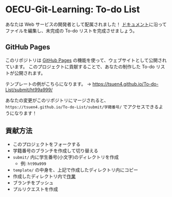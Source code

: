 # OECU-Git-Learning: To-do List

あなたは Web サービスの開発者として配属されました！
[ドキュメント](document.md)に沿ってファイルを編集し、未完成の To-do リストを完成させましょう。

## GitHub Pages

このリポジトリは
[GitHub Pages](https://help.github.com/ja/github/working-with-github-pages/about-github-pages)
の機能を使って、ウェブサイトとして公開されています。
このプロジェクトに貢献することで、あなたの制作した To-do リストが公開されます。

テンプレートの例がこちらになります。
→ <https://tsuen4.github.io/To-do-List/submit/ht99a999/>

あなたの変更がこのリポジトリにマージされると、
`https://tsuen4.github.io/To-do-List/submit/学籍番号/`
でアクセスできるようになります！

## 貢献方法

- このプロジェクトをフォークする
- 学籍番号のブランチを作成して切り替える
- `submit/` 内に学生番号(小文字)のディレクトリを作成
  - 例: `ht99a999`
- `template/` の中身を、上記で作成したディレクトリ内にコピー
- 作成したディレクトリ内で[作業](document.md)
- ブランチをプッシュ
- プルリクエストを作成
